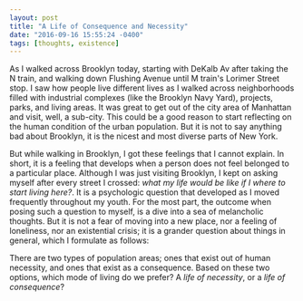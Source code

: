```yaml
---
layout: post
title: "A Life of Consequence and Necessity"
date: "2016-09-16 15:55:24 -0400"
tags: [thoughts, existence]
---
```


As I walked across Brooklyn today, starting with DeKalb Av after taking the N train, and walking down Flushing Avenue until M train's Lorimer Street stop. I saw how people live different lives as I walked across neighborhoods filled with industrial complexes (like the Brooklyn Navy Yard), projects, parks, and living areas. It was great to get out of the city area of Manhattan and visit, well, a sub-city. This could be a good reason to start reflecting on the human condition of the urban population. But it is not to say anything bad about Brooklyn, it is the nicest and most diverse parts of New York.

But while walking in Brooklyn, I got these feelings that I cannot explain. In short, it is a feeling that develops when a person does not feel belonged to a particular place. Although I was just visiting Brooklyn, I kept on asking myself after every street I crossed: *what my life would be like if I where to start living here?*. It is a psychologic question that developed as I moved frequently throughout my youth. For the most part, the outcome when posing such a question to myself, is a dive into a sea of melancholic thoughts. But it is not a fear of moving into a new place, nor a feeling of loneliness, nor an existential crisis; it is a grander question about things in general, which I formulate as follows:

There are two types of population areas; ones that exist out of human necessity, and ones that exist as a consequence. Based on these two options, which mode of living do we prefer? A *life of necessity*, or a *life of consequence*?
